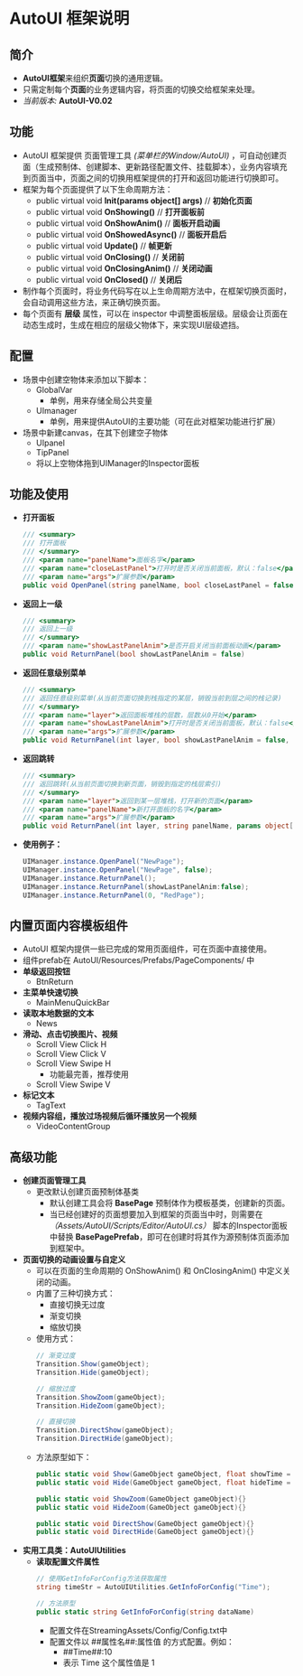 # AutoUI 框架说明

## 简介
   - **AutoUI框架**来组织**页面**切换的通用逻辑。
   - 只需定制每个**页面**的业务逻辑内容，将页面的切换交给框架来处理。
   - *当前版本:* **AutoUI-V0.02**

## 功能
   - AutoUI 框架提供 页面管理工具 *(菜单栏的Window/AutoUI)* ，可自动创建页面（生成预制体、创建脚本、更新路径配置文件、挂载脚本），业务内容填充到页面当中，页面之间的切换用框架提供的打开和返回功能进行切换即可。
   - 框架为每个页面提供了以下生命周期方法：
      - public virtual void **Init(params object[] args)** // **初始化页面**
      - public virtual void **OnShowing()** // **打开面板前**
      - public virtual void **OnShowAnim()** // **面板开启动画**
      - public virtual void **OnShowedAsync()** // **面板开启后**
      - public virtual void **Update()** // **帧更新**
      - public virtual void **OnClosing()** // **关闭前**
      - public virtual void **OnClosingAnim()** // **关闭动画**
      - public virtual void **OnClosed()** // **关闭后**
   - 制作每个页面时，将业务代码写在以上生命周期方法中，在框架切换页面时，会自动调用这些方法，来正确切换页面。
   - 每个页面有 **层级** 属性，可以在 inspector 中调整面板层级。层级会让页面在动态生成时，生成在相应的层级父物体下，来实现UI层级遮挡。

## 配置
   - 场景中创建空物体来添加以下脚本：
      - GlobalVar
         - 单例，用来存储全局公共变量
      - UImanager
         - 单例，用来提供AutoUI的主要功能（可在此对框架功能进行扩展）
   - 场景中新建canvas，在其下创建空子物体
      - UIpanel
      - TipPanel
      - 将以上空物体拖到UIManager的Inspector面板

## 功能及使用
   - **打开面板**
      ``` c#
      /// <summary>
      /// 打开面板
      /// </summary>
      /// <param name="panelName">面板名字</param>
      /// <param name="closeLastPanel">打开时是否关闭当前面板，默认：false</param>
      /// <param name="args">扩展参数</param>
      public void OpenPanel(string panelName, bool closeLastPanel = false, params object[] args)
      ```
   - **返回上一级**
      ``` c#
      /// <summary>
      /// 返回上一级
      /// </summary>
      /// <param name="showLastPanelAnim">是否开启关闭当前面板动画</param>
      public void ReturnPanel(bool showLastPanelAnim = false)
      ```
   - **返回任意级别菜单**
      ``` c#
      /// <summary>
      /// 返回任意级别菜单(从当前页面切换到栈指定的某层，销毁当前到层之间的栈记录)
      /// </summary>
      /// <param name="layer">返回面板堆栈的层数，层数从0开始</param>
      /// <param name="showLastPanelAnim">打开时是否关闭当前面板，默认：false</param>
      /// <param name="args">扩展参数</param>
      public void ReturnPanel(int layer, bool showLastPanelAnim = false, params object[] args)
      ```
   - **返回跳转**
      ``` c#
      /// <summary>
      /// 返回跳转(从当前页面切换到新页面，销毁到指定的栈层索引)
      /// </summary>
      /// <param name="layer">返回到某一层堆栈，打开新的页面</param>
      /// <param name="panelName">新打开面板的名字</param>
      /// <param name="args">扩展参数</param>
      public void ReturnPanel(int layer, string panelName, params object[] args)
      ```

   - **使用例子：**
      ``` c#
      UIManager.instance.OpenPanel("NewPage");
      UIManager.instance.OpenPanel("NewPage", false);
      UIManager.instance.ReturnPanel();
      UIManager.instance.ReturnPanel(showLastPanelAnim:false);
      UIManager.instance.ReturnPanel(0, "RedPage");
      ```

## 内置页面内容模板组件
   - AutoUI 框架内提供一些已完成的常用页面组件，可在页面中直接使用。
   - 组件prefab在 AutoUI/Resources/Prefabs/PageComponents/ 中
   - **单级返回按钮**
      - BtnReturn
   - **主菜单快速切换**
      - MainMenuQuickBar
   - **读取本地数据的文本**
      - News
   - **滑动、点击切换图片、视频**
      - Scroll View Click H
      - Scroll View Click V
      - Scroll View Swipe H
         - 功能最完善，推荐使用
      - Scroll View Swipe V
   - **标记文本**
      - TagText
   - **视频内容组，播放过场视频后循环播放另一个视频**
      - VideoContentGroup

## 高级功能
   - **创建页面管理工具**
      - 更改默认创建页面预制体基类
         - 默认创建工具会将 **BasePage** 预制体作为模板基类，创建新的页面。
         - 当已经创建好的页面想要加入到框架的页面当中时，则需要在 *（Assets/AutoUI/Scripts/Editor/AutoUI.cs）* 脚本的Inspector面板中替换 **BasePagePrefab**，即可在创建时将其作为源预制体页面添加到框架中。
   - **页面切换的动画设置与自定义**
      - 可以在页面的生命周期的 OnShowAnim() 和 OnClosingAnim() 中定义关闭的动画。
      - 内置了三种切换方式：
         - 直接切换无过度
         - 渐变切换
         - 缩放切换
      - 使用方式：
         ``` c#
         // 渐变过度
         Transition.Show(gameObject);
         Transition.Hide(gameObject);

         // 缩放过度
         Transition.ShowZoom(gameObject);
         Transition.HideZoom(gameObject);

         // 直接切换
         Transition.DirectShow(gameObject);
         Transition.DirectHide(gameObject);
         ```
      - 方法原型如下：
         ``` c#
         public static void Show(GameObject gameObject, float showTime = GlobalVar.animTimeOfOpenClosePage){}
         public static void Hide(GameObject gameObject, float hideTime = GlobalVar.animTimeOfClosePage){}

         public static void ShowZoom(GameObject gameObject){}
         public static void HideZoom(GameObject gameObject){}

         public static void DirectShow(GameObject gameObject){}
         public static void DirectHide(GameObject gameObject){}
         ```
   - **实用工具类：AutoUIUtilities**
      - **读取配置文件属性**
         ``` c#
         // 使用GetInfoForConfig方法获取属性
         string timeStr = AutoUIUtilities.GetInfoForConfig("Time");

         // 方法原型
         public static string GetInfoForConfig(string dataName)
         ```
         - 配置文件在StreamingAssets/Config/Config.txt中
         - 配置文件以 ##属性名##:属性值 的方式配置。例如：
            - ##Time##:10
            - 表示 Time 这个属性值是 1